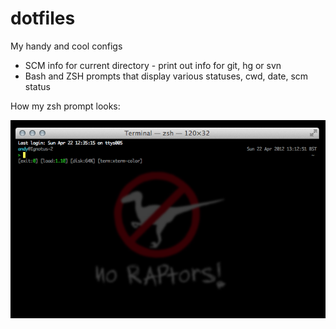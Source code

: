 dotfiles
========

My handy and cool configs

* SCM info for current directory - print out info for git, hg or svn
* Bash and ZSH prompts that display various statuses, cwd, date, scm status

How my zsh prompt looks:

![](https://github.com/ajwillia-ms/dotfiles/raw/master/doc/zshprompt.png)

